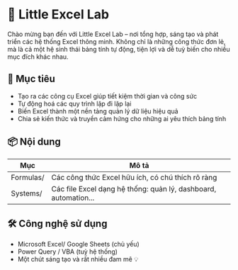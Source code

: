 # 🧪 Little Excel Lab
Chào mừng bạn đến với Little Excel Lab – nơi tổng hợp, sáng tạo và phát triển các hệ thống Excel thông minh. Không chỉ là những công thức đơn lẻ, mà là cả một hệ sinh thái bảng tính tự động, tiện lợi và dễ tuỳ biến cho nhiều mục đích khác nhau.

## 🚀 Mục tiêu
- Tạo ra các công cụ Excel giúp tiết kiệm thời gian và công sức
- Tự động hoá các quy trình lặp đi lặp lại
- Biến Excel thành một nền tảng quản lý dữ liệu hiệu quả
- Chia sẻ kiến thức và truyền cảm hứng cho những ai yêu thích bảng tính

## 📦 Nội dung
| Mục | Mô tả |
|---|----|
| Formulas/ | Các công thức Excel hữu ích, có chú thích rõ ràng |
| Systems/ | Các file Excel dạng hệ thống: quản lý, dashboard, automation... |


## 🛠 Công nghệ sử dụng
- Microsoft Excel/ Google Sheets (chủ yếu)
- Power Query / VBA (tuỳ hệ thống)
- Một chút sáng tạo và rất nhiều đam mê 💡
